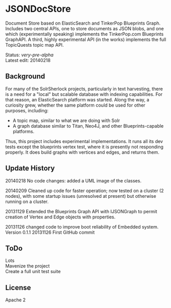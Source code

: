 JSONDocStore
============

Document Store based on ElasticSearch and TinkerPop Blueprints Graph. Includes two central APIs, one to store documents as JSON blobs, and one which (experimentally speaking) implements the TinkerPop.com Blueprints GraphAPI. A third, highly experimental API (in the works) implements the full TopicQuests topic map API.

Status: *very-pre-alpha*<br/>
Latest edit: 20140218<br/>
## Background ##
For many of the SolrSherlock projects, particularly in text harvesting, there is a need for a "local" but scalable database with indexing capabilities. For that reason, an ElasticSearch platform was started. Along the way, a curiosity grew, whether the same platform could be used for other purposes, including:
- A topic map, similar to what we are doing with Solr
- A graph database similar to Titan, Neo4J, and other Blueprints-capable platforms.

Thus, this project includes experimental implementations. It runs all its dev tests except the blueprints vertex test, where it is presently not responding properly. It does build graphs with vertices and edges, and returns them.

## Update History ##
20140218 No code changes: added a UML image of the classes.

20140209 Cleaned up code for faster operation; now tested on a cluster (2 nodes), with some startup issues (unresolved at present) but otherwise running on a cluster.

20131129 Extended the Blueprints Graph API with IJSONGraph to permit creation of Vertex and Edge objects with properties.

20131126 changed code to improve boot reliability of Embedded system. Version 0.1.1
20131126 First GitHub commit

## ToDo ##
Lots<br/>
Mavenize the project<br/>
Create a full unit test suite

## License ##
Apache 2


